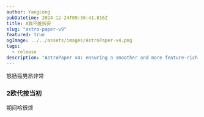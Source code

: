 ```yaml
---
author: Yangcong
pubDatetime: 2024-12-24T09:30:41.816Z
title: A我不脏拆安
slug: "astro-paper-v9"
featured: true
ogImage: ../../assets/images/AstroPaper-v4.png
tags:
  - release
description: "AstroPaper v4: ensuring a smoother and more feature-rich blogging experience."
---
```


怒肠癌男昂非常
### 2欧代按当初
期间哈很烦